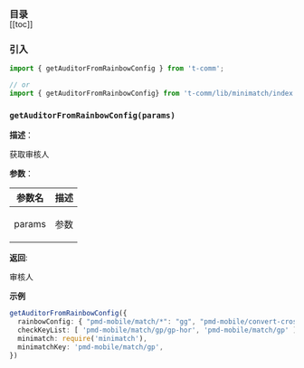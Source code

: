 <h3 style="margin-bottom: -1rem;">目录</h3>

[[toc]]

<h3>引入</h3>

```ts
import { getAuditorFromRainbowConfig } from 't-comm';

// or
import { getAuditorFromRainbowConfig} from 't-comm/lib/minimatch/index';
```


### `getAuditorFromRainbowConfig(params)` 


**描述**：<p>获取审核人</p>

**参数**：


| 参数名 | 描述 |
| --- | --- |
| params | <p>参数</p> |

**返回**: <p>审核人</p>

**示例**

```ts
getAuditorFromRainbowConfig({
  rainbowConfig: { "pmd-mobile/match/*": "gg", "pmd-mobile/convert-cross": "gg" },
  checkKeyList: [ 'pmd-mobile/match/gp/gp-hor', 'pmd-mobile/match/gp' ],
  minimatch: require('minimatch'),
  minimatchKey: 'pmd-mobile/match/gp',
})
```
